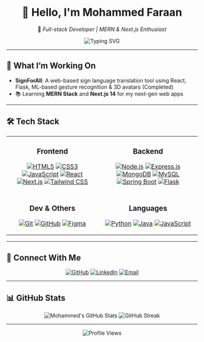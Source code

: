 <div align="center">
  <h1>👋 Hello, I'm <b>Mohammed Faraan</b></h1>
  <p>🚀 <em>Full-stack Developer | MERN & Next.js Enthusiast</em></p>
  <img src="https://readme-typing-svg.herokuapp.com?font=Fira+Code&weight=500&size=24&pause=1000&color=00FF00&center=true&vCenter=true&width=600&height=50&lines=Building+scalable+apps;Learning+cutting-edge+tech;Sharing+my+journey" alt="Typing SVG"/>
</div>

---

## 🎯 What I’m Working On

* **SignForAll**: A web-based sign language translation tool using React, Flask, ML-based gesture recognition & 3D avatars (Completed)
* 📚 Learning **MERN Stack** and **Next.js 14** for my next-gen web apps

---

## 🛠️ Tech Stack

<table>
  <tr>
    <td align="center" valign="top">
      <h3>Frontend</h3>
      <p>
        <a href="https://developer.mozilla.org/en-US/docs/Web/HTML" target="_blank"><img src="https://img.shields.io/badge/HTML5-E34F26?style=for-the-badge&logo=html5&logoColor=white" alt="HTML5"/></a>
        <a href="https://developer.mozilla.org/en-US/docs/Web/CSS" target="_blank"><img src="https://img.shields.io/badge/CSS3-1572B6?style=for-the-badge&logo=css3&logoColor=white" alt="CSS3"/></a>
        <a href="https://www.javascript.com/" target="_blank"><img src="https://img.shields.io/badge/JavaScript-F7DF1E?style=for-the-badge&logo=javascript&logoColor=black" alt="JavaScript"/></a>
        <a href="https://react.dev/" target="_blank"><img src="https://img.shields.io/badge/React-61DAFB?style=for-the-badge&logo=react&logoColor=black" alt="React"/></a>
        <a href="https://nextjs.org/" target="_blank"><img src="https://img.shields.io/badge/Next.js-000000?style=for-the-badge&logo=next.js&logoColor=white" alt="Next.js"/></a>
        <a href="https://tailwindcss.com/" target="_blank"><img src="https://img.shields.io/badge/Tailwind_CSS-06B6D4?style=for-the-badge&logo=tailwind-css&logoColor=white" alt="Tailwind CSS"/></a>
      </p>
    </td>
    <td align="center" valign="top">
      <h3>Backend</h3>
      <p>
        <a href="https://nodejs.org/" target="_blank"><img src="https://img.shields.io/badge/Node.js-339933?style=for-the-badge&logo=node.js&logoColor=white" alt="Node.js"/></a>
        <a href="https://expressjs.com/" target="_blank"><img src="https://img.shields.io/badge/Express.js-000000?style=for-the-badge&logo=express&logoColor=white" alt="Express.js"/></a>
        <a href="https://www.mongodb.com/" target="_blank"><img src="https://img.shields.io/badge/MongoDB-47A248?style=for-the-badge&logo=mongodb&logoColor=white" alt="MongoDB"/></a>
        <a href="https://www.mysql.com/" target="_blank"><img src="https://img.shields.io/badge/MySQL-4479A1?style=for-the-badge&logo=mysql&logoColor=white" alt="MySQL"/></a>
        <a href="https://spring.io/projects/spring-boot" target="_blank"><img src="https://img.shields.io/badge/Spring%20Boot-6DB33F?style=for-the-badge&logo=spring-boot&logoColor=white" alt="Spring Boot"/></a>
        <a href="https://flask.palletsprojects.com/" target="_blank"><img src="https://img.shields.io/badge/Flask-000000?style=for-the-badge&logo=flask&logoColor=white" alt="Flask"/></a>
      </p>
    </td>
  </tr>
  <tr>
    <td align="center" valign="top">
      <h3>Dev & Others</h3>
      <p>
        <a href="https://git-scm.com/" target="_blank"><img src="https://img.shields.io/badge/Git-F05032?style=for-the-badge&logo=git&logoColor=white" alt="Git"/></a>
        <a href="https://github.com/" target="_blank"><img src="https://img.shields.io/badge/GitHub-181717?style=for-the-badge&logo=github&logoColor=white" alt="GitHub"/></a>
        <a href="https://www.figma.com/" target="_blank"><img src="https://img.shields.io/badge/Figma-F24E1E?style=for-the-badge&logo=figma&logoColor=white" alt="Figma"/></a>
      </p>
    </td>
    <td align="center" valign="top">
      <h3>Languages</h3>
      <p>
        <a href="https://www.python.org/" target="_blank"><img src="https://img.shields.io/badge/Python-3776AB?style=for-the-badge&logo=python&logoColor=white" alt="Python"/></a>
        <a href="https://www.java.com/" target="_blank"><img src="https://img.shields.io/badge/Java-007396?style=for-the-badge&logo=java&logoColor=white" alt="Java"/></a>
        <a href="https://www.javascript.com/" target="_blank"><img src="https://img.shields.io/badge/JavaScript-F7DF1E?style=for-the-badge&logo=javascript&logoColor=black" alt="JavaScript"/></a>
      </p>
    </td>
  </tr>
</table>

---

## 🔗 Connect With Me

<div align="center">
  <a href="https://github.com/MohammedFaraan" target="_blank"><img src="https://img.shields.io/badge/GitHub-181717?style=for-the-badge&logo=github" alt="GitHub"/></a>
  <a href="https://linkedin.com/in/mohammed-faraan-653b822b8" target="_blank"><img src="https://img.shields.io/badge/LinkedIn-0077B5?style=for-the-badge&logo=linkedin" alt="LinkedIn"/></a>
  <a href="mailto:your.email@example.com" target="_blank"><img src="https://img.shields.io/badge/Email-D14836?style=for-the-badge&logo=gmail&logoColor=white" alt="Email"/></a>
</div>

---

## 📊 GitHub Stats

<div align="center">
  <img src="https://github-readme-stats.vercel.app/api?username=MohammedFaraan&show_icons=true&theme=radical&count_private=true&hide_border=true" alt="Mohammed's GitHub Stats"/>
  <img src="https://github-readme-streak-stats.herokuapp.com/?user=MohammedFaraan&hide_border=true&theme=radical" alt="GitHub Streak"/>
</div>

---

<p align="center">
  <img src="https://komarev.com/ghpvc/?username=MohammedFaraan&style=flat-square" alt="Profile Views" />
</p>
